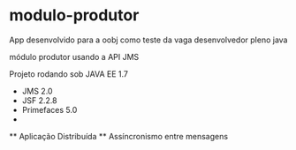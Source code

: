 modulo-produtor
===============

App desenvolvido para a oobj como teste da vaga desenvolvedor pleno java

módulo produtor usando a API JMS

Projeto rodando sob JAVA EE 1.7

* JMS 2.0
* JSF 2.2.8
* Primefaces 5.0
* 
** Aplicação Distribuída
** Assíncronismo entre mensagens
